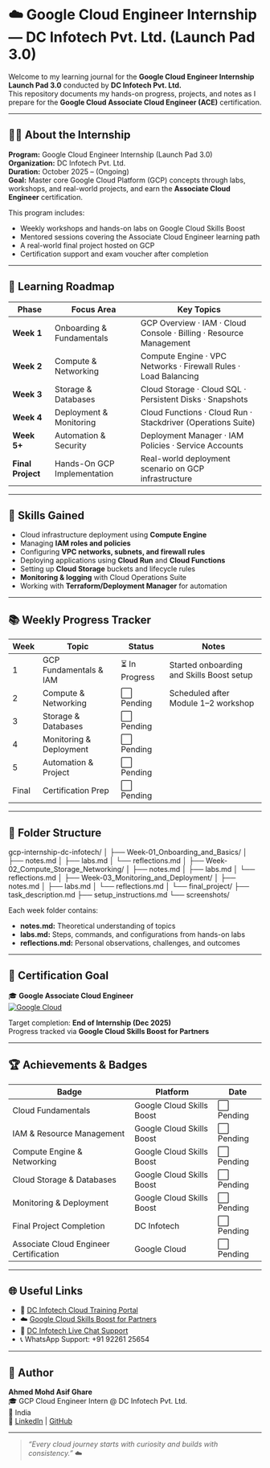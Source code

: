 # ☁️ Google Cloud Engineer Internship — DC Infotech Pvt. Ltd. (Launch Pad 3.0)

Welcome to my learning journal for the **Google Cloud Engineer Internship Launch Pad 3.0** conducted by **DC Infotech Pvt. Ltd.**  
This repository documents my hands-on progress, projects, and notes as I prepare for the **Google Cloud Associate Cloud Engineer (ACE)** certification.

---

## 🧑‍💻 About the Internship

**Program:** Google Cloud Engineer Internship (Launch Pad 3.0)  
**Organization:** DC Infotech Pvt. Ltd.  
**Duration:** October 2025 – (Ongoing)  
**Goal:** Master core Google Cloud Platform (GCP) concepts through labs, workshops, and real-world projects, and earn the **Associate Cloud Engineer** certification.

This program includes:
- Weekly workshops and hands-on labs on Google Cloud Skills Boost
- Mentored sessions covering the Associate Cloud Engineer learning path
- A real-world final project hosted on GCP
- Certification support and exam voucher after completion

---

## 🚀 Learning Roadmap

| Phase | Focus Area | Key Topics |
|-------|-------------|------------|
| **Week 1** | Onboarding & Fundamentals | GCP Overview · IAM · Cloud Console · Billing · Resource Management |
| **Week 2** | Compute & Networking | Compute Engine · VPC Networks · Firewall Rules · Load Balancing |
| **Week 3** | Storage & Databases | Cloud Storage · Cloud SQL · Persistent Disks · Snapshots |
| **Week 4** | Deployment & Monitoring | Cloud Functions · Cloud Run · Stackdriver (Operations Suite) |
| **Week 5+** | Automation & Security | Deployment Manager · IAM Policies · Service Accounts |
| **Final Project** | Hands-On GCP Implementation | Real-world deployment scenario on GCP infrastructure |

---

## 🧠 Skills Gained

- Cloud infrastructure deployment using **Compute Engine**
- Managing **IAM roles and policies**
- Configuring **VPC networks, subnets, and firewall rules**
- Deploying applications using **Cloud Run** and **Cloud Functions**
- Setting up **Cloud Storage** buckets and lifecycle rules
- **Monitoring & logging** with Cloud Operations Suite
- Working with **Terraform/Deployment Manager** for automation

---

## 📚 Weekly Progress Tracker

| Week | Topic | Status | Notes |
|------|--------|--------|-------|
| 1 | GCP Fundamentals & IAM | ⏳ In Progress | Started onboarding and Skills Boost setup |
| 2 | Compute & Networking | ⬜ Pending | Scheduled after Module 1–2 workshop |
| 3 | Storage & Databases | ⬜ Pending | |
| 4 | Monitoring & Deployment | ⬜ Pending | |
| 5 | Automation & Project | ⬜ Pending | |
| Final | Certification Prep | ⬜ Pending | |

---

## 🧩 Folder Structure

gcp-internship-dc-infotech/
│
├── Week-01_Onboarding_and_Basics/
│ ├── notes.md
│ ├── labs.md
│ └── reflections.md
│
├── Week-02_Compute_Storage_Networking/
│ ├── notes.md
│ ├── labs.md
│ └── reflections.md
│
├── Week-03_Monitoring_and_Deployment/
│ ├── notes.md
│ ├── labs.md
│ └── reflections.md
│
└── final_project/
├── task_description.md
├── setup_instructions.md
└── screenshots/


Each week folder contains:
- **notes.md:** Theoretical understanding of topics  
- **labs.md:** Steps, commands, and configurations from hands-on labs  
- **reflections.md:** Personal observations, challenges, and outcomes  

---

## 🎯 Certification Goal

🎓 **Google Associate Cloud Engineer**  
[![Google Cloud](https://img.shields.io/badge/Google_Cloud-4285F4?style=for-the-badge&logo=googlecloud&logoColor=white)](https://cloud.google.com/certification/cloud-engineer)

Target completion: **End of Internship (Dec 2025)**  
Progress tracked via **Google Cloud Skills Boost for Partners**

---

## 🏆 Achievements & Badges

| Badge | Platform | Date |
|--------|-----------|------|
| Cloud Fundamentals | Google Cloud Skills Boost | ⬜ Pending |
| IAM & Resource Management | Google Cloud Skills Boost | ⬜ Pending |
| Compute Engine & Networking | Google Cloud Skills Boost | ⬜ Pending |
| Cloud Storage & Databases | Google Cloud Skills Boost | ⬜ Pending |
| Monitoring & Deployment | Google Cloud Skills Boost | ⬜ Pending |
| Final Project Completion | DC Infotech | ⬜ Pending |
| Associate Cloud Engineer Certification | Google Cloud | ⬜ Pending |

---

## 🌐 Useful Links

- 🏫 [DC Infotech Cloud Training Portal](https://dcinfotech.org.in/cloud-training/)
- ☁️ [Google Cloud Skills Boost for Partners](https://partner.cloudskillsboost.google/)
- 💬 [DC Infotech Live Chat Support](https://dcinfotech.org.in/cloud-training/)
- 📞 WhatsApp Support: +91 92261 25654

---

## 💬 Author

**Ahmed Mohd Asif Ghare**  
🎓 GCP Cloud Engineer Intern @ DC Infotech Pvt. Ltd.  
📍 India  
🔗 [LinkedIn](https://linkedin.com/in/ahmedghare) | [GitHub](https://github.com/AXN3D)

---

> _“Every cloud journey starts with curiosity and builds with consistency.”_ ☁️



